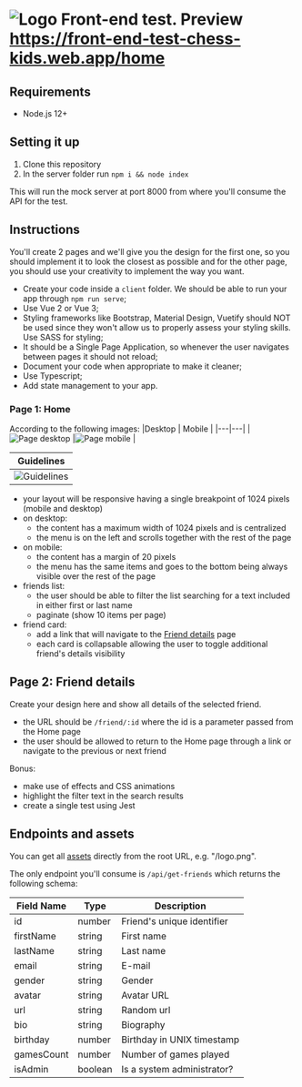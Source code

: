 # ![Logo](./assets/logo.png) Front-end test. Preview https://front-end-test-chess-kids.web.app/home

## Requirements
- Node.js 12+

## Setting it up
1. Clone this repository
2. In the server folder run `npm i && node index`

This will run the mock server at port 8000 from where you'll consume the API for the test.

## Instructions
You'll create 2 pages and we'll give you the design for the first one, so you should implement it to look the closest as possible and for the other page, you should use your creativity to implement the way you want.

- Create your code inside a `client` folder. We should be able to run your app through `npm run serve`;
- Use Vue 2 or Vue 3;
- Styling frameworks like Bootstrap, Material Design, Vuetify should NOT be used since they won't allow us to properly assess your styling skills. Use SASS for styling;
- It should be a Single Page Application, so whenever the user navigates between pages it should not reload;
- Document your code when appropriate to make it cleaner;
- Use Typescript;
- Add state management to your app.

### Page 1: Home
According to the following images:
|Desktop   | Mobile   |
|---|---|
|![Page desktop](./assets/mockups/page1-desktop.png)   |![Page mobile](./assets/mockups/page1-mobile.png)   |

|Guidelines   |
|---|
|![Guidelines](./assets/mockups/guidelines.png)   |

- your layout will be responsive having a single breakpoint of 1024 pixels (mobile and desktop)
- on desktop:
  - the content has a maximum width of 1024 pixels and is centralized
  - the menu is on the left and scrolls together with the rest of the page
- on mobile:
  - the content has a margin of 20 pixels
  - the menu has the same items and goes to the bottom being always visible over the rest of the page
- friends list:
  - the user should be able to filter the list searching for a text included in either first or last name
  - paginate (show 10 items per page)
- friend card:
  - add a link that will navigate to the [Friend details](#page-2-friend-details) page
  - each card is collapsable allowing the user to toggle additional friend's details visibility

## Page 2: Friend details
Create your design here and show all details of the selected friend.
- the URL should be `/friend/:id` where the id is a parameter passed from the Home page
- the user should be allowed to return to the Home page through a link or navigate to the previous or next friend

Bonus:
- make use of effects and CSS animations
- highlight the filter text in the search results
- create a single test using Jest

## Endpoints and assets

You can get all [assets](./assets) directly from the root URL, e.g. "/logo.png".

The only endpoint you'll consume is `/api/get-friends` which returns the following schema:

|Field Name|Type|Description|
|-|-|-|
|id|number|Friend's unique identifier
|firstName|string|First name
|lastName|string|Last name
|email|string|E-mail
|gender|string|Gender
|avatar|string|Avatar URL
|url|string|Random url
|bio|string|Biography
|birthday|number|Birthday in UNIX timestamp
|gamesCount|number|Number of games played
|isAdmin|boolean|Is a system administrator?
